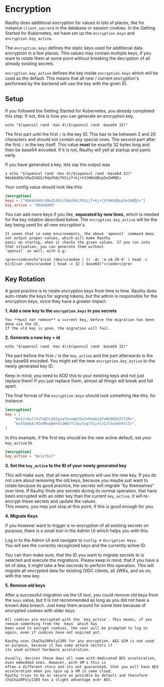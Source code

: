 # Encryption

Rauthy does additional encryption for values in lots of places, like for instance `client_secret`s in the database
or session cookies. In the Getting Started for Kubernetes, we have set up the `encryption.keys` and
`encryption.key_active`.

The `encryption.keys` defines the static keys used for additional data encryption in a few places. This values may
contain multiple keys, if you want to rotate them at some point without breaking the decryption of all already existing
secrets.

`encryption.key_active` defines the key inside `encryption.keys` which will be used as the default. This means that all
new / current encryption's performed by the backend will use the key with the given ID.

## Setup

If you followed the Getting Started for Kubernetes, you already completed this step. If not, this is how you can
generate an encryption key.

```
echo "$(openssl rand -hex 4)/$(openssl rand -base64 32)"
```

The first part until the first `/` is the key ID. This has to be between 2 and 20 characters and should not contain any
special ones. The second part after the first `/` is the key itself. This value **must** be exactly 32 bytes long and
then be base64 encoded. If it is not, Rauthy will yell at startup and panic early.

If you have generated a key, lets say the output was

```
❯ echo "$(openssl rand -hex 4)/$(openssl rand -base64 32)"
90eb6d69/U9wZG4GS/94pVh6iTH1ijf+kj+tXJHKkQNsp5eImMQI=
```

Your config value should look like this:

```toml
[encryption]
keys = ["90eb6d69/U9wZG4GS/94pVh6iTH1ijf+kj+tXJHKkQNsp5eImMQI="]
key_active = "90eb6d69"
```

You can add more keys if you like, **separated by new lines**, which is needed for the key rotation described below.
The `encryption.key_active` will be the key being used for all new encryption's.

```admonish note
It seems that in some environments, the above `openssl` command does not output proper values, which will make Rauthy
panic on startup, when it checks the given values. If you run into that situation, you can generate them without 
`openssl` as well, with e.g:

<pre><code>echo"$(cat /dev/urandom | tr -dc 'a-zA-Z0-9' | head -c 6)/$(cat /dev/urandom | head -c 32 | base64)"</code></pre>
```

## Key Rotation

A good practice is to rotate encryption keys from time to time. Rauthy does auto-rotate the keys for signing tokens,
but the admin is responsible for the encryption keys, since they have a greater impact.

**1. Add a new key to the `encryption.keys` in you secrets**

```admonish fail
You **must not remove** a current key, before the migration has been done via the UI.  
If the old key is gone, the migration will fail.
```

**2. Generate a new key + id**

```
echo "$(openssl rand -hex 4)/$(openssl rand -base64 32)"
```

The part before the first `/` is the `key_active` and the part afterwards is the key base64 encoded.
You might set the new `encryption.key_active` to the newly generated key ID.

Keep in mind, you need to ADD this to your existing keys and not just replace them! If you just replace them, almost
all things will break and fall apart.

The final format of the `encryption.keys` should look something like this, for instance:

```toml
[encryption]
key = [
    "Wx1zrbLF/5vTaB7LdUSg1aTecmqHJOu2+RnU6zgTwNkDQU52Y3JM=",
    "6uf5QebA/9DsKMoq8A+Gn2WQrTcSpz5sg751yYs3IJlkw3dn0rII=",
]
```

In this example, if the first key should be the new active default, set your `key_active` to

```toml
[encryption]
key_active = "Wx1zrbLF"
```

**3. Set the `key_active` to the ID of your newly generated key**

This will make sure, that all new encryptions will use the new key. If you do not care about removing the old keys,
because you maybe just want to rotate because its good practice, the secrets will migrate "by themselves" over time.
If Rauthy finds any secrets during its normal operation, that have been encrypted with an older key than the current
`key_active`, it will re-encrypt these secrets and update the values.  
This means, you may just stop at this point, if this is good enough for you.

**4. Migrate Keys**

If you however want to trigger a re-encryption of all existing secrets on purpose, there is a small tool in the
Admin UI which helps you with this.

Log in to the Admin UI and navigate to `Config` -> `Encryption Keys`.  
You will see the currently recognized keys and the currently active ID.

You can then make sure, that the ID you want to migrate secrets to is selected and execute the migrations.
Please keep in mind, that if you have a lot of data, it might take a few seconds to perform this operation.
This will migrate all encrypted data for existing OIDC clients, all JWKs, and so on, with the new key.

**5. Remove old keys**

After a successful migration via the UI tool, you could remove old keys from the `keys` value, but it is not
recommended as long as you did not have a known data breach. Just keep them around for some time because of
encrypted cookies with older keys.

```admonish caution
All cookies are encrypted with the `key_active`. This means, if you remove something from the `keys` which has
been used to encrypt cookies, the user will be prompted to log in again, even if cookies have not expired yet. 
```

```admonish note
Rauthy uses ChaCha20Poly1305 for any encryption. AES GCM is not used on purpose, because it has some attack vectors if 
its used without hardware acceleration.  

Usually, devices these days all come with dedicated AES acceleration, even embedded ones. However, with VM's this is 
often a different story and its not guaranteed, that you will have AES acceleration when you spin up a VM in some cloud. 
Rauthy tries to be as secure as possible by default and therefore ChaCha20Poly1305 has a slight advantage over AES.
```
